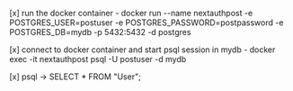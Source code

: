 
[x] run the docker container
            - docker run --name nextauthpost -e POSTGRES_USER=postuser -e POSTGRES_PASSWORD=postpassword -e POSTGRES_DB=mydb -p 5432:5432 -d postgres

[x] connect to docker container and start psql session in mydb
            - docker exec -it nextauthpost psql -U postuser -d mydb

[x] psql -> SELECT * FROM "User"; 